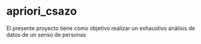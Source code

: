 # apriori_csazo
El presente proyecto tiene como objetivo realizar un exhaustivo análisis de datos de un senso de personas
